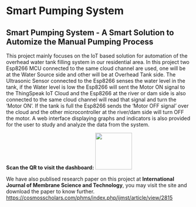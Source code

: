 # Smart Pumping System
## Smart Pumping System - A Smart Solution to Automize the Manual Pumping Process

This project mainly focuses on the IoT based solution for automation of the overhead water tank filling system in our residential area. 
In this project two Esp8266 MCU connected to the same cloud channel are used, one will be at the Water Source side and other will be at Overhead Tank side. 
The Ultrasonic Sensor connected to the Esp8266 senses the water level in the tank, 
if the Water level is low the Esp8266 will sent the Motor ON signal to the ThingSpeak IoT Cloud and the Esp8266 at the river or dam side is also connected to the same cloud channel will read that signal and turn the ‘Motor ON’. 
If the tank is full the Esp8266 sends the ‘Motor OFF signal’ over the cloud and the other microcontroller at the river/dam side will turn OFF the motor. 
A web interface displaying graphs and indicators is also provided for the user to study and analyze the data from the system.

**Scan the QR to visit the dashboard:**
<img src="https://github.com/P-Dhandar15/IoT-Project-WebView/assets/130864863/6555f057-4f3e-46f1-8a8c-8ccaf4714c88" width="100" height="100">

We have also publised research paper on this project at **International Journal of Membrane Science and Technology**, you may visit the site and download the paper to know further.
https://cosmosscholars.com/phms/index.php/ijmst/article/view/2815
